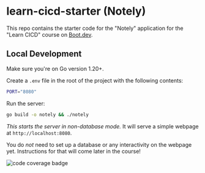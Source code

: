 # learn-cicd-starter (Notely)

This repo contains the starter code for the "Notely" application for the "Learn CICD" course on [Boot.dev](https://boot.dev).

## Local Development

Make sure you're on Go version 1.20+.

Create a `.env` file in the root of the project with the following contents:


```bash
PORT="8080"
```

Run the server:

```bash
go build -o notely && ./notely
```

*This starts the server in non-database mode.* It will serve a simple webpage at `http://localhost:8080`.


You do *not* need to set up a database or any interactivity on the webpage yet. Instructions for that will come later in the course!

![code coverage badge](https://github.com/kiquetal/learn-cicd-starter/actions/workflows/ci.yml/badge.svg)
